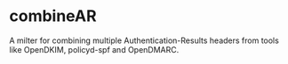 # combineAR

A milter for combining multiple Authentication-Results headers from tools like OpenDKIM, policyd-spf and OpenDMARC.
